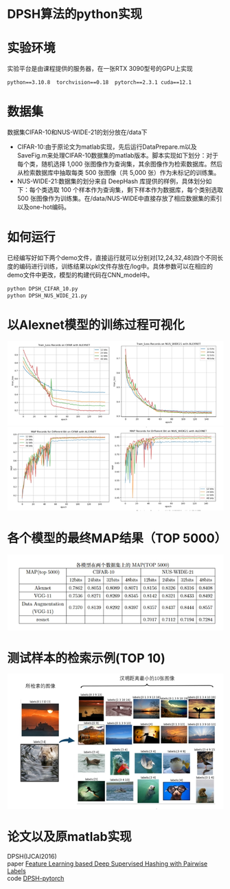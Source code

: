 # DPSH算法的python实现

# 实验环境
  实验平台是由课程提供的服务器，在一张RTX 3090型号的GPU上实现
```
python==3.10.8  torchvision==0.18  pytorch==2.3.1 cuda==12.1  
```

# 数据集
  数据集CIFAR-10和NUS-WIDE-21的划分放在/data下
- CIFAR-10:由于原论文为matlab实现，先后运行DataPrepare.m以及SaveFig.m来处理CIFAR-10数据集的matlab版本。脚本实现如下划分：对于每个类，随机选择 1,000 张图像作为查询集，其余图像作为检索数据库。然后从检索数据库中抽取每类 500 张图像（共 5,000 张）作为未标记的训练集。
- NUS-WIDE-21:数据集的划分来自 DeepHash 库提供的样例，具体划分如下：每个类选取 100 个样本作为查询集，剩下样本作为数据库，每个类别选取 500 张图像作为训练集。在/data/NUS-WIDE中直接存放了相应数据集的索引以及one-hot编码。

# 如何运行
  已经编写好如下两个demo文件，直接运行就可以分别对[12,24,32,48]四个不同长度的编码进行训练，训练结果以pkl文件存放在/log中。具体参数可以在相应的demo文件中更改，模型的构建代码在CNN_model中。
```
python DPSH_CIFAR_10.py
python DPSH_NUS_WIDE_21.py
```
# 以Alexnet模型的训练过程可视化
![训练过程中损失函数的下降过程](fig/1.png)
![训练过程中MAP的变化过程](fig/2.png)

# 各个模型的最终MAP结果（TOP 5000）
![各个模型的最终MAP结果（TOP 5000）](fig/4.png)

# 测试样本的检索示例(TOP 10)
![NUS-WIDE-21多标签图像检索](fig/3.png)

# 论文以及原matlab实现
DPSH(IJCAI2016)  
paper [Feature Learning based Deep Supervised Hashing with Pairwise Labels](https://cs.nju.edu.cn/lwj/paper/IJCAI16_DPSH.pdf)   
code [DPSH-pytorch](https://cs.nju.edu.cn/_upload/tpl/00/ce/206/template206/code/DPSH.zip)



